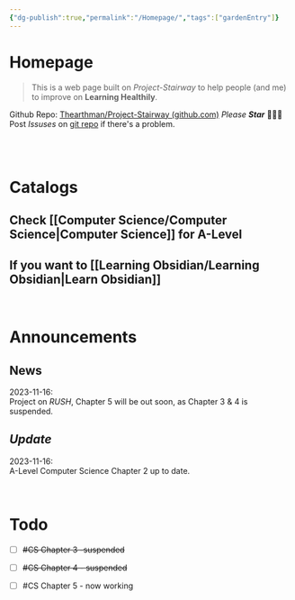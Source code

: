 ```yaml
---
{"dg-publish":true,"permalink":"/Homepage/","tags":["gardenEntry"]}
---
```


# Homepage

>This is a web page built on *Project-Stairway* to help people (and me) to improve on **Learning Healthily**.  

Github Repo: [Thearthman/Project-Stairway (github.com)](https://github.com/Thearthman/Project-Stairway) *Please* ***Star*** 🥹🥹🥹  
Post *Issuses* on [git repo](https://github.com/Thearthman/Project-Stairway/issues) if there's a problem. 

<br><br>

# Catalogs  
## Check [[Computer Science/Computer Science\|Computer Science]] for A-Level  
## If you want to [[Learning Obsidian/Learning Obsidian\|Learn Obsidian]]   

<br>

# Announcements  
## **News**  
2023-11-16:  
	Project on *RUSH*, Chapter 5 will be out soon, as Chapter 3 & 4 is suspended.  

## *Update*  
2023-11-16:  
	A-Level Computer Science Chapter 2 up to date.  

<br>

# Todo
- [ ] ~~#CS Chapter 3 -suspended~~
- [ ] ~~#CS Chapter 4 - suspended~~
- [ ] #CS Chapter 5 - now working

